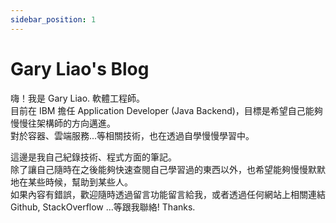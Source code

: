 ```yaml
---
sidebar_position: 1
---
```


# Gary Liao's Blog

嗨！我是 Gary Liao. 軟體工程師。  
目前在 IBM 擔任 Application Developer (Java Backend)，目標是希望自己能夠慢慢往架構師的方向邁進。  
對於容器、雲端服務...等相關技術，也在透過自學慢慢學習中。

這邊是我自己紀錄技術、程式方面的筆記。  
除了讓自己隨時在之後能夠快速查閱自己學習過的東西以外，也希望能夠慢慢默默地在某些時候，幫助到某些人。  
如果內容有錯誤，歡迎隨時透過留言功能留言給我，或者透過任何網站上相關連結 Github, StackOverflow ...等跟我聯絡! Thanks.
